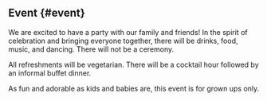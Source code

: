 ## Event {#event}

We are excited to have a party with our family and friends!  In the spirit of celebration and bringing everyone together, there will be drinks, food, music, and dancing.  There will not be a ceremony.  

All refreshments will be vegetarian.  There will be a cocktail hour followed by an informal buffet dinner.  

As fun and adorable as kids and babies are, this event is for grown ups only.    